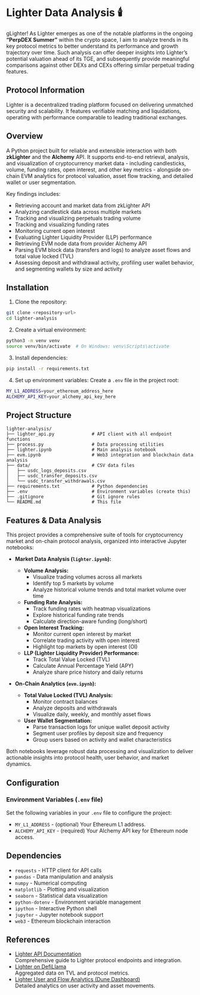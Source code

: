 # Lighter Data Analysis 🕯️

gLighter! As Lighter emerges as one of the notable platforms in the ongoing **“PerpDEX Summer”** within the crypto space, I aim to analyze trends in its key protocol metrics to better understand its performance and growth trajectory over time. Such analysis can offer deeper insights into Lighter’s potential valuation ahead of its TGE, and subsequently provide meaningful comparisons against other DEXs and CEXs offering similar perpetual trading features.

## Protocol Information

Lighter is a decentralized trading platform focused on delivering unmatched security and scalability. It features verifiable matching and liquidations, operating with performance comparable to leading traditional exchanges.

## Overview

A Python project built for reliable and extensible interaction with both **zkLighter** and the **Alchemy** API. It supports end-to-end retrieval, analysis, and visualization of cryptocurrency market data - including candlesticks, volume, funding rates, open interest, and other key metrics - alongside on-chain EVM analytics for protocol valuation, asset flow tracking, and detailed wallet or user segmentation.

Key findings includes:
- Retrieving account and market data from zkLighter API
- Analyzing candlestick data across multiple markets
- Tracking and visualizing perpetuals trading volume
- Tracking and visualizing funding rates
- Monitoring current open interest
- Evaluating Lighter Liquidity Provider (LLP) performance
- Retrieving EVM node data from provider Alchemy API
- Parsing EVM block data (transfers and logs) to analyze asset flows and total value locked (TVL)
- Assessing deposit and withdrawal activity, profiling user wallet behavior, and segmenting wallets by size and activity

## Installation

1. Clone the repository:
```bash
git clone <repository-url>
cd lighter-analysis
```

2. Create a virtual environment:
```bash
python3 -m venv venv
source venv/bin/activate  # On Windows: venv\Scripts\activate
```

3. Install dependencies:
```bash
pip install -r requirements.txt
```

4. Set up environment variables:
Create a `.env` file in the project root:
```bash
MY_L1_ADDRESS=your_ethereum_address_here
ALCHEMY_API_KEY=your_alchemy_api_key_here
```

## Project Structure

```
lighter-analysis/
├── lighter_api.py              # API client with all endpoint functions
├── process.py                  # Data processing utilities
├── lighter.ipynb               # Main analysis notebook
├── evm.ipynb                   # Web3 integration and blockchain data analysis
├── data/                       # CSV data files
│   ├── usdc_logs_deposits.csv
│   ├── usdc_transfer_deposits.csv
│   └── usdc_transfer_withdrawals.csv
├── requirements.txt            # Python dependencies
├── .env                        # Environment variables (create this)
├── .gitignore                  # Git ignore rules
└── README.md                   # This file
```

## Features & Data Analysis

This project provides a comprehensive suite of tools for cryptocurrency market and on-chain protocol analysis, organized into interactive Jupyter notebooks:

- **Market Data Analysis (`lighter.ipynb`):**
  - **Volume Analysis:**  
    - Visualize trading volumes across all markets
    - Identify top 5 markets by volume
    - Analyze historical volume trends and total market volume over time
  - **Funding Rate Analysis:**  
    - Track funding rates with heatmap visualizations
    - Explore historical funding rate trends
    - Calculate direction-aware funding (long/short)
  - **Open Interest Tracking:**  
    - Monitor current open interest by market
    - Correlate trading activity with open interest
    - Highlight top markets by open interest (OI)
  - **LLP (Lighter Liquidity Provider) Performance:**  
    - Track Total Value Locked (TVL)
    - Calculate Annual Percentage Yield (APY)
    - Analyze share price history and daily returns

- **On-Chain Analytics (`evm.ipynb`):**
  - **Total Value Locked (TVL) Analysis:**  
    - Monitor contract balances
    - Analyze deposits and withdrawals
    - Visualize daily, weekly, and monthly asset flows
  - **User Wallet Segmentation:**  
    - Parse transaction logs for unique wallet deposit activity
    - Segment user profiles by deposit size and frequency
    - Group users based on activity and wallet characteristics

Both notebooks leverage robust data processing and visualization to deliver actionable insights into protocol health, user behavior, and market dynamics.

## Configuration

### Environment Variables (`.env` file)

Set the following variables in your `.env` file to configure the project:

- `MY_L1_ADDRESS` - (optional) Your Ethereum L1 address.
- `ALCHEMY_API_KEY` - (required) Your Alchemy API key for Ethereum node access.

## Dependencies

- `requests` - HTTP client for API calls
- `pandas` - Data manipulation and analysis
- `numpy` - Numerical computing
- `matplotlib` - Plotting and visualization
- `seaborn` - Statistical data visualization
- `python-dotenv` - Environment variable management
- `ipython` - Interactive Python shell
- `jupyter` - Jupyter notebook support
- `web3` - Ethereum blockchain interaction

## References

- [Lighter API Documentation](https://apidocs.lighter.xyz/)  
  Comprehensive guide to Lighter protocol endpoints and integration.
- [Lighter on DefiLlama](https://defillama.com/protocol/tvl/lighter)  
  Aggregated data on TVL and protocol metrics.
- [Lighter User and Flow Analytics (Dune Dashboard)](https://dune.com/tervelix/lighter-user-and-flow-analytics)  
  Detailed analytics on user activity and asset movements.
